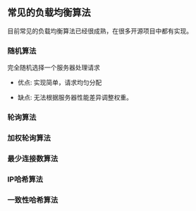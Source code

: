 ## 常见的负载均衡算法


目前常见的负载均衡算法已经很成熟，在很多开源项目中都有实现。


### 随机算法

完全随机选择一个服务器处理请求

- 优点: 实现简单，请求均匀分配

- 缺点: 无法根据服务器性能差异调整权重。


### 轮询算法


### 加权轮询算法


### 最少连接数算法

### IP哈希算法

### 一致性哈希算法